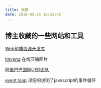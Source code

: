 ```yaml
---
title: 收藏
date: 2018-05-25 10:41:42
---
```


## 博主收藏的一些网站和工具

[Web前端资源开发库](https://www.awesomes.cn/)

[tinypng](https://tinypng.com)
在线压缩图片

[阿里巴巴国际UED团队](www.aliued.com)

[event loop](https://jakearchibald.com/2015/tasks-microtasks-queues-and-schedules/)
详细的说明了javascript的事件循环
